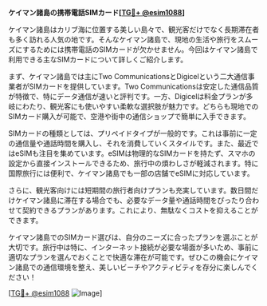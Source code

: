 **ケイマン諸島の携帯電話SIMカード[[TG💪+ @esim1088](https://t.me/s/esim1088)]**

ケイマン諸島はカリブ海に位置する美しい島々で、観光客だけでなく長期滞在者も多く訪れる人気の地です。そんなケイマン諸島で、現地の生活や旅行をスムーズにするためには携帯電話のSIMカードが欠かせません。今回はケイマン諸島で利用できる主なSIMカードについて詳しくご紹介します。

まず、ケイマン諸島では主にTwo CommunicationsとDigicelという二大通信事業者がSIMカードを提供しています。Two Communicationsは安定した通信品質が特徴で、特にデータ通信が速いと評判です。一方、Digicelは料金プランが多岐にわたり、観光客にも使いやすい柔軟な選択肢が魅力です。どちらも現地でのSIMカード購入が可能で、空港や街中の通信ショップで簡単に入手できます。

SIMカードの種類としては、プリペイドタイプが一般的です。これは事前に一定の通信量や通話時間を購入し、それを消費していくスタイルです。また、最近ではeSIMも注目を集めています。eSIMは物理的なSIMカードを持たず、スマホの設定から直接インストールできるため、旅行中の煩わしさが軽減されます。特に国際旅行には便利で、ケイマン諸島でも一部の店舗でeSIMに対応しています。

さらに、観光客向けには短期間の旅行者向けプランも充実しています。数日間だけケイマン諸島に滞在する場合でも、必要なデータ量や通話時間をぴったり合わせて契約できるプランがあります。これにより、無駄なくコストを抑えることができます。

ケイマン諸島でのSIMカード選びは、自分のニーズに合ったプランを選ぶことが大切です。旅行中は特に、インターネット接続が必要な場面が多いため、事前に適切なプランを選んでおくことで快適な滞在が可能です。ぜひこの機会にケイマン諸島での通信環境を整え、美しいビーチやアクティビティを存分に楽しんでください！

[[TG💪+ @esim1088](https://t.me/s/esim1088) ![Image](https://i.postimg.cc/Y0z9fWf4/image.png)]